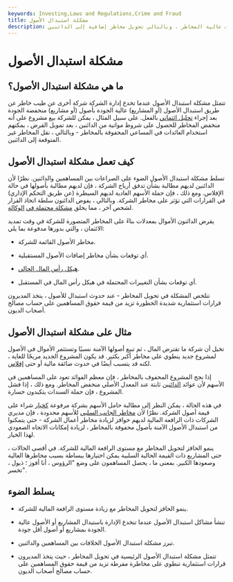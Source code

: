 ```yaml
---
keywords: Investing,Laws and Regulations,Crime and Fraud
title: مشكلة استبدال الأصول
description: تنشأ مشكلة استبدال الأصول عندما يتم استبدال الأصول منخفضة المخاطر باستثمارات عالية المخاطر ، وبالتالي تحويل مخاطر إضافية إلى الدائنين.
---
```


# مشكلة استبدال الأصول
## ما هي مشكلة استبدال الأصول؟

تتمثل مشكلة استبدال الأصول عندما تخدع إدارة الشركة شركة أخرى عن طيب خاطر عن طريق استبدال الأصول (أو المشاريع) عالية الجودة بأصول (أو مشاريع) منخفضة الجودة بعد إجراء [تحليل ائتماني](/creditanalysis) بالفعل. على سبيل المثال ، يمكن للشركة بيع مشروع على أنه منخفض المخاطر للحصول على شروط مواتية من الدائنين ، بعد تمويل القرض ، يمكنهم استخدام العائدات في المساعي المحفوفة بالمخاطر - وبالتالي ، نقل المخاطر غير المتوقعة إلى الدائنين.

## كيف تعمل مشكلة استبدال الأصول

تسلط مشكلة استبدال الأصول الضوء على الصراعات بين المساهمين والدائنين. نظرًا لأن الدائنين لديهم مطالبة بشأن تدفق أرباح الشركة ، فإن لديهم مطالبة بأصولها في حالة الإفلاس. ومع ذلك ، فإن حملة الأسهم العادية لديهم السيطرة (عن طريق التحكم الإداري) في القرارات التي تؤثر على مخاطر الشركة. وبالتالي ، يفوض الدائنون سلطة اتخاذ القرار لشخص آخر ، مما يخلق [مشكلة محتملة في](/agencyproblem) [الوكالة](/agencyproblem).

يقرض الدائنون الأموال بمعدلات بناءً على المخاطر المتصورة للشركة في وقت تمديد الائتمان ، والتي بدورها مدفوعة بما يلي:

- مخاطر الأصول القائمة للشركة.

- أي توقعات بشأن مخاطر إضافات الأصول المستقبلية.

- [هيكل رأس المال الحالي](/capitalstructure).

- أي توقعات بشأن التغييرات المحتملة في هيكل رأس المال في المستقبل.

تتلخص المشكلة في تحويل المخاطر - عند حدوث استبدال للأصول ، يتخذ المديرون قرارات استثمارية شديدة الخطورة تزيد من قيمة حقوق المساهمين على حساب مصالح أصحاب الديون.

## مثال على مشكلة استبدال الأصول

تخيل أن شركة ما تقترض المال ، ثم تبيع أصولها الآمنة نسبيًا وتستثمر الأموال في الأصول لمشروع جديد ينطوي على مخاطر أكبر بكثير. قد يكون المشروع الجديد مربحًا للغاية ، لكنه قد يتسبب أيضًا في حدوث ضائقة مالية أو حتى [إفلاس](/bankruptcy).

إذا نجح المشروع المحفوف بالمخاطر ، فإن معظم الفوائد تعود على المساهمين في الأسهم لأن عوائد [الدائنين](/creditor) ثابتة عند المعدل الأصلي منخفض المخاطر. ومع ذلك ، إذا فشل المشروع ، فإن حملة السندات يتكبدون خسارة.

في هذه الحالة ، يمكن النظر إلى مطالبة حامل الأسهم بشركة مرفوعة [كخيار](/calloption) شراء على قيمة أصول الشركة. نظرًا لأن [مخاطر الجانب السلبي](/downsiderisk) للأسهم محدودة ، فإن مديري الشركات ذات الرافعة المالية لديهم حوافز لزيادة مخاطر أعمال الشركة - حتى يتمكنوا من استبدال الأصول الآمنة بأصول محفوفة بالمخاطر ، لزيادة إمكانات الاتجاه الصعودي لهذا الخيار.

ينمو الحافز لتحويل المخاطر مع مستوى الرافعة المالية للشركة. في أقصى الحالات ، حتى المشاريع ذات القيمة الحالية السلبية يمكن اختيارها ببساطة بسبب مخاطرها العالية وصعودها الكبير. بمعنى ما ، يحصل المساهمون على وضع "الرؤوس ، أنا أفوز ؛ ذيول ، تخسر".

## يسلط الضوء

- ينمو الحافز لتحويل المخاطر مع زيادة مستوى الرافعة المالية للشركة.

- تنشأ مشاكل استبدال الأصول عندما تنخدع الإدارة باستبدال المشاريع أو الأصول عالية الجودة بمشاريع أو أصول أقل جودة.

- تبرز مشكلة استبدال الأصول الخلافات بين المساهمين والدائنين.

- تتمثل مشكلة استبدال الأصول الرئيسية في تحويل المخاطر ، حيث يتخذ المديرون قرارات استثمارية تنطوي على مخاطرة مفرطة تزيد من قيمة حقوق المساهمين على حساب مصالح أصحاب الديون.

